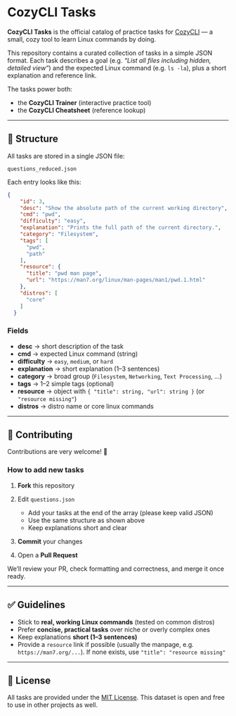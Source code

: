 # CozyCLI Tasks

**CozyCLI Tasks** is the official catalog of practice tasks for [CozyCLI](https://cozycli.com) — a small, cozy tool to learn Linux commands by doing.

This repository contains a curated collection of tasks in a simple JSON format.
Each task describes a goal (e.g. *“List all files including hidden, detailed view”*) and the expected Linux command (e.g. `ls -la`), plus a short explanation and reference link.

The tasks power both:

* the **CozyCLI Trainer** (interactive practice tool)
* the **CozyCLI Cheatsheet** (reference lookup)

---

## 📂 Structure

All tasks are stored in a single JSON file:

```
questions_reduced.json
```

Each entry looks like this:

```json
{
    "id": 3,
    "desc": "Show the absolute path of the current working directory",
    "cmd": "pwd",
    "difficulty": "easy",
    "explanation": "Prints the full path of the current directory.",
    "category": "Filesystem",
    "tags": [
      "pwd",
      "path"
    ],
    "resource": {
      "title": "pwd man page",
      "url": "https://man7.org/linux/man-pages/man1/pwd.1.html"
    },
    "distros": [
      "core"
    ]
  }
```

### Fields

* **desc** → short description of the task
* **cmd** → expected Linux command (string)
* **difficulty** → `easy`, `medium`, or `hard`
* **explanation** → short explanation (1–3 sentences)
* **category** → broad group (`Filesystem`, `Networking`, `Text Processing`, …)
* **tags** → 1–2 simple tags (optional)
* **resource** → object with `{ "title": string, "url": string }` (or `"resource missing"`)
* **distros** → distro name or core linux commands

---

## 🤝 Contributing

Contributions are very welcome! 🎉

### How to add new tasks

1. **Fork** this repository
2. Edit `questions.json`

   * Add your tasks at the end of the array (please keep valid JSON)
   * Use the same structure as shown above
   * Keep explanations short and clear
3. **Commit** your changes
4. Open a **Pull Request**

We’ll review your PR, check formatting and correctness, and merge it once ready.

---

## ✅ Guidelines

* Stick to **real, working Linux commands** (tested on common distros)
* Prefer **concise, practical tasks** over niche or overly complex ones
* Keep explanations **short (1–3 sentences)**
* Provide a `resource` link if possible (usually the manpage, e.g. `https://man7.org/...`). If none exists, use `"title": "resource missing"`

---

## 📜 License

All tasks are provided under the [MIT License](LICENSE).
This dataset is open and free to use in other projects as well.
